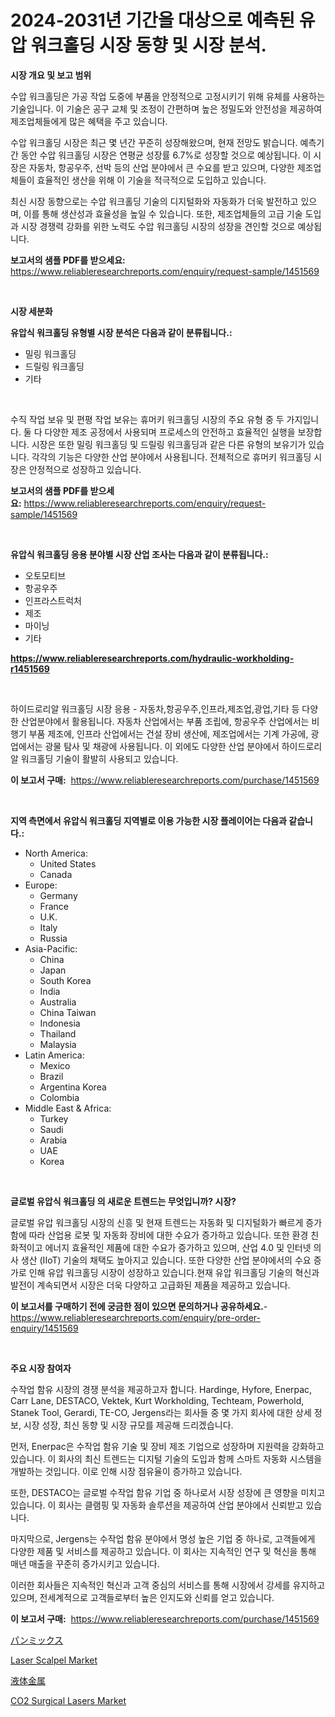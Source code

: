 <p><h1>2024-2031년 기간을 대상으로 예측된 유압 워크홀딩 시장 동향 및 시장 분석.</h1></p><p><strong>시장 개요 및 보고 범위</strong></p>
<p><p>수압 워크홀딩은 가공 작업 도중에 부품을 안정적으로 고정시키기 위해 유체를 사용하는 기술입니다. 이 기술은 공구 교체 및 조정이 간편하며 높은 정밀도와 안전성을 제공하여 제조업체들에게 많은 혜택을 주고 있습니다.</p><p>수압 워크홀딩 시장은 최근 몇 년간 꾸준히 성장해왔으며, 현재 전망도 밝습니다. 예측기간 동안 수압 워크홀딩 시장은 연평균 성장률 6.7%로 성장할 것으로 예상됩니다. 이 시장은 자동차, 항공우주, 선박 등의 산업 분야에서 큰 수요를 받고 있으며, 다양한 제조업체들이 효율적인 생산을 위해 이 기술을 적극적으로 도입하고 있습니다.</p><p>최신 시장 동향으로는 수압 워크홀딩 기술의 디지털화와 자동화가 더욱 발전하고 있으며, 이를 통해 생산성과 효율성을 높일 수 있습니다. 또한, 제조업체들의 고급 기술 도입과 시장 경쟁력 강화를 위한 노력도 수압 워크홀딩 시장의 성장을 견인할 것으로 예상됩니다.</p></p>
<p><strong>보고서의 샘플 PDF를 받으세요:</strong> <a href="https://www.reliableresearchreports.com/enquiry/request-sample/1451569">https://www.reliableresearchreports.com/enquiry/request-sample/1451569</a></p>
<p>&nbsp;</p>
<p><strong>시장 세분화</strong></p>
<p><strong>유압식 워크홀딩 유형별 시장 분석은 다음과 같이 분류됩니다.:</strong></p>
<p><ul><li>밀링 워크홀딩</li><li>드릴링 워크홀딩</li><li>기타</li></ul></p>
<p>&nbsp;</p>
<p><p>수직 작업 보유 및 편평 작업 보유는 휴머키 워크홀딩 시장의 주요 유형 중 두 가지입니다. 둘 다 다양한 제조 공정에서 사용되며 프로세스의 안전하고 효율적인 실행을 보장합니다. 시장은 또한 밀링 워크홀딩 및 드릴링 워크홀딩과 같은 다른 유형의 보유기가 있습니다. 각각의 기능은 다양한 산업 분야에서 사용됩니다. 전체적으로 휴머키 워크홀딩 시장은 안정적으로 성장하고 있습니다.</p></p>
<p><strong>보고서의 샘플 PDF를 받으세요:</strong>&nbsp;<a href="https://www.reliableresearchreports.com/enquiry/request-sample/1451569">https://www.reliableresearchreports.com/enquiry/request-sample/1451569</a></p>
<p>&nbsp;</p>
<p><strong> 유압식 워크홀딩 응용 분야별 시장 산업 조사는 다음과 같이 분류됩니다.:</strong></p>
<p><ul><li>오토모티브</li><li>항공우주</li><li>인프라스트럭처</li><li>제조</li><li>마이닝</li><li>기타</li></ul></p>
<p><strong><a href="https://www.reliableresearchreports.com/hydraulic-workholding-r1451569">https://www.reliableresearchreports.com/hydraulic-workholding-r1451569</a></strong></p>
<p>&nbsp;</p>
<p><p>하이드로리알 워크홀딩 시장 응용 - 자동차,항공우주,인프라,제조업,광업,기타 등 다양한 산업분야에서 활용됩니다. 자동차 산업에서는 부품 조립에, 항공우주 산업에서는 비행기 부품 제조에, 인프라 산업에서는 건설 장비 생산에, 제조업에서는 기계 가공에, 광업에서는 광물 탐사 및 채광에 사용됩니다. 이 외에도 다양한 산업 분야에서 하이드로리알 워크홀딩 기술이 활발히 사용되고 있습니다.</p></p>
<p><strong>이 보고서 구매:</strong>&nbsp; <a href="https://www.reliableresearchreports.com/purchase/1451569">https://www.reliableresearchreports.com/purchase/1451569</a></p>
<p>&nbsp;</p>
<p><strong>지역 측면에서 유압식 워크홀딩 지역별로 이용 가능한 시장 플레이어는 다음과 같습니다.:</strong></p>
<p><ul>
    <li>
        North America:
        <ul>
            <li>United States</li>
            <li>Canada</li>
        </ul>
    </li>
    <li>
        Europe:
        <ul>
            <li>Germany</li>
            <li>France</li>
            <li>U.K.</li>
            <li>Italy</li>
            <li>Russia</li>
        </ul>
    </li>
    <li>
        Asia-Pacific:
        <ul>
            <li>China</li>
            <li>Japan</li>
            <li>South Korea</li>
            <li>India</li>
            <li>Australia</li>
            <li>China Taiwan</li>
            <li>Indonesia</li>
            <li>Thailand</li>
            <li>Malaysia</li>
        </ul>
    </li>
    <li>
        Latin America:
        <ul>
            <li>Mexico</li>
            <li>Brazil</li>
            <li>Argentina Korea</li>
            <li>Colombia</li>
        </ul>
    </li>
    <li>
        Middle East & Africa:
        <ul>
            <li>Turkey</li>
            <li>Saudi</li>
            <li>Arabia</li>
            <li>UAE</li>
            <li>Korea</li>
        </ul>
    </li>
    </ul></p>
<p>&nbsp;</p>
<p><strong>글로벌 유압식 워크홀딩 의 새로운 트렌드는 무엇입니까? 시장?</strong></p>
<p><p>글로벌 유압 워크홀딩 시장의 신흥 및 현재 트렌드는 자동화 및 디지털화가 빠르게 증가함에 따라 산업용 로봇 및 자동화 장비에 대한 수요가 증가하고 있습니다. 또한 환경 친화적이고 에너지 효율적인 제품에 대한 수요가 증가하고 있으며, 산업 4.0 및 인터넷 의사 생산 (IIoT) 기술의 채택도 높아지고 있습니다. 또한 다양한 산업 분야에서의 수요 증가로 인해 유압 워크홀딩 시장이 성장하고 있습니다.현재 유압 워크홀딩 기술의 혁신과 발전이 계속되면서 시장은 더욱 다양하고 고급화된 제품을 제공하고 있습니다.</p></p>
<p><strong>이 보고서를 구매하기 전에 궁금한 점이 있으면 문의하거나 공유하세요.</strong>- <a href="https://www.reliableresearchreports.com/enquiry/pre-order-enquiry/1451569">https://www.reliableresearchreports.com/enquiry/pre-order-enquiry/1451569</a></p>
<p>&nbsp;</p>
<p><strong>주요 시장 참여자</strong></p>
<p><p>수작업 함유 시장의 경쟁 분석을 제공하고자 합니다. Hardinge, Hyfore, Enerpac, Carr Lane, DESTACO, Vektek, Kurt Workholding, Techteam, Powerhold, Stanek Tool, Gerardi, TE-CO, Jergens라는 회사들 중 몇 가지 회사에 대한 상세 정보, 시장 성장, 최신 동향 및 시장 규모를 제공해 드리겠습니다.</p><p>먼저, Enerpac은 수작업 함유 기술 및 장비 제조 기업으로 성장하며 지원력을 강화하고 있습니다. 이 회사의 최신 트렌드는 디지털 기술의 도입과 함께 스마트 자동화 시스템을 개발하는 것입니다. 이로 인해 시장 점유율이 증가하고 있습니다.</p><p>또한, DESTACO는 글로벌 수작업 함유 기업 중 하나로서 시장 성장에 큰 영향을 미치고 있습니다. 이 회사는 클램핑 및 자동화 솔루션을 제공하여 산업 분야에서 신뢰받고 있습니다.</p><p>마지막으로, Jergens는 수작업 함유 분야에서 명성 높은 기업 중 하나로, 고객들에게 다양한 제품 및 서비스를 제공하고 있습니다. 이 회사는 지속적인 연구 및 혁신을 통해 매년 매출을 꾸준히 증가시키고 있습니다.</p><p>이러한 회사들은 지속적인 혁신과 고객 중심의 서비스를 통해 시장에서 강세를 유지하고 있으며, 전세계적으로 고객들로부터 높은 인지도와 신뢰를 얻고 있습니다.</p></p>
<p><strong>이 보고서 구매:</strong>&nbsp;&nbsp;<a href="https://www.reliableresearchreports.com/purchase/1451569">https://www.reliableresearchreports.com/purchase/1451569</a></p>
<p><p><a href="https://github.com/vlcostes/Market-Research-Report-List-1/blob/main/243750422806.md">パンミックス</a></p><p><a href="https://github.com/brentleyjimmiealvaradoz4l1rea/Market-Research-Report-List-2/blob/main/laser-scalpel-market.md">Laser Scalpel Market</a></p><p><a href="https://github.com/EstaSprer20231/Market-Research-Report-List-1/blob/main/114851222807.md">液体金属</a></p><p><a href="https://github.com/Angelnienowdseej3e45z3p8c/Market-Research-Report-List-2/blob/main/co2-surgical-lasers-market.md">CO2 Surgical Lasers Market</a></p></p>